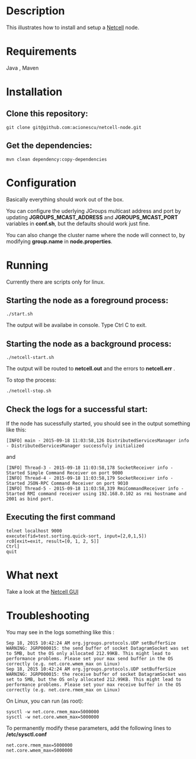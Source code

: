 # Description

This illustrates how to install and setup a [Netcell](https://github.com/acionescu/netcell) node.

# Requirements

Java , Maven

# Installation

## Clone this repository:

```
git clone git@github.com:acionescu/netcell-node.git
```

## Get the dependencies:

```
mvn clean dependency:copy-dependencies
```

# Configuration

Basically everything should work out of the box. 

You can configure the uderlying JGroups multicast address and port by updating **JGROUPS_MCAST_ADDRESS** and **JGROUPS_MCAST_PORT**
variables in **conf.sh**, but the defaults should work just fine.

You can also change the cluster name where the node will connect to, by modifying  **group.name** in **node.properties**.


# Running

Currently there are scripts only for linux.

## Starting the node as a foreground process:

```
./start.sh
```

The output will be availabe in console. Type Ctrl C to exit.

## Starting the node as a background process:

```
./netcell-start.sh
```

The output will be routed to **netcell.out** and the errors to **netcell.err** .

To stop the process:

```
./netcell-stop.sh
```

## Check the logs for a successful start:

If the node has sucessfully started, you should see in the output something like this:

```
[INFO] main - 2015-09-18 11:03:58,126 DistributedServicesManager info - DistributedServicesManager successfuly initialized
```

and 

```
[INFO] Thread-3 - 2015-09-18 11:03:58,178 SocketReceiver info - Started Simple Command Receiver on port 9000
[INFO] Thread-4 - 2015-09-18 11:03:58,179 SocketReceiver info - Started JSON-RPC Command Receiver on port 9010
[INFO] Thread-5 - 2015-09-18 11:03:58,339 RmiCommandReceiver info - Started RMI command receiver using 192.168.0.102 as rmi hostname and 2001 as bind port.
```

## Executing the first command

```
telnet localhost 9000
execute(fid=test.sorting.quick-sort, input=[2,0,1,5])  
rc0[exit=exit, result=[0, 1, 2, 5]]
Ctrl]
quit
```

# What next

Take a look at the [Netcell GUI](https://github.com/acionescu/netcell-gui)

# Troubleshooting

You may see in the logs something like this :

```
Sep 18, 2015 10:42:24 AM org.jgroups.protocols.UDP setBufferSize
WARNING: JGRP000015: the send buffer of socket DatagramSocket was set to 5MB, but the OS only allocated 212.99KB. This might lead to performance problems. Please set your max send buffer in the OS correctly (e.g. net.core.wmem_max on Linux)
Sep 18, 2015 10:42:24 AM org.jgroups.protocols.UDP setBufferSize
WARNING: JGRP000015: the receive buffer of socket DatagramSocket was set to 5MB, but the OS only allocated 212.99KB. This might lead to performance problems. Please set your max receive buffer in the OS correctly (e.g. net.core.rmem_max on Linux)
```

On Linux, you can run (as root):
```
sysctl -w net.core.rmem_max=5000000
sysctl -w net.core.wmem_max=5000000
```

To permanently modify these parameters, add the following lines to **/etc/sysctl.conf**
```
net.core.rmem_max=5000000
net.core.wmem_max=5000000
```
